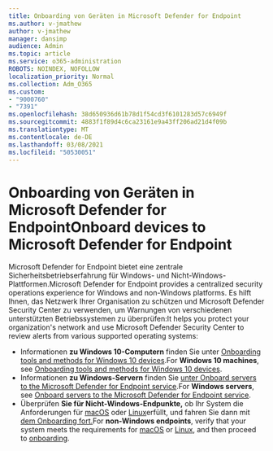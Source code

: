 ```yaml
---
title: Onboarding von Geräten in Microsoft Defender for Endpoint
ms.author: v-jmathew
author: v-jmathew
manager: dansimp
audience: Admin
ms.topic: article
ms.service: o365-administration
ROBOTS: NOINDEX, NOFOLLOW
localization_priority: Normal
ms.collection: Adm_O365
ms.custom:
- "9000760"
- "7391"
ms.openlocfilehash: 38d650936d61b78d1f54cd3f6101283d57c6949f
ms.sourcegitcommit: 4883f1f89d4c6ca23161e9a43ff206ad21d4f09b
ms.translationtype: MT
ms.contentlocale: de-DE
ms.lasthandoff: 03/08/2021
ms.locfileid: "50530051"
---
```

# <a name="onboard-devices-to-microsoft-defender-for-endpoint"></a><span data-ttu-id="54e37-102">Onboarding von Geräten in Microsoft Defender for Endpoint</span><span class="sxs-lookup"><span data-stu-id="54e37-102">Onboard devices to Microsoft Defender for Endpoint</span></span>

<span data-ttu-id="54e37-103">Microsoft Defender for Endpoint bietet eine zentrale Sicherheitsbetriebserfahrung für Windows- und Nicht-Windows-Plattformen.</span><span class="sxs-lookup"><span data-stu-id="54e37-103">Microsoft Defender for Endpoint provides a centralized security operations experience for Windows and non-Windows platforms.</span></span> <span data-ttu-id="54e37-104">Es hilft Ihnen, das Netzwerk Ihrer Organisation zu schützen und Microsoft Defender Security Center zu verwenden, um Warnungen von verschiedenen unterstützten Betriebssystemen zu überprüfen:</span><span class="sxs-lookup"><span data-stu-id="54e37-104">It helps you protect your organization's network and use Microsoft Defender Security Center to review alerts from various supported operating systems:</span></span>

- <span data-ttu-id="54e37-105">Informationen **zu Windows 10-Computern** finden Sie unter [Onboarding tools and methods for Windows 10 devices](https://go.microsoft.com/fwlink/?linkid=2143460).</span><span class="sxs-lookup"><span data-stu-id="54e37-105">For **Windows 10 machines**, see [Onboarding tools and methods for Windows 10 devices](https://go.microsoft.com/fwlink/?linkid=2143460).</span></span>
- <span data-ttu-id="54e37-106">Informationen **zu Windows-Servern** finden Sie [unter Onboard servers to the Microsoft Defender for Endpoint service](https://go.microsoft.com/fwlink/?linkid=2143627).</span><span class="sxs-lookup"><span data-stu-id="54e37-106">For **Windows servers**, see [Onboard servers to the Microsoft Defender for Endpoint service](https://go.microsoft.com/fwlink/?linkid=2143627).</span></span>
- <span data-ttu-id="54e37-107">Überprüfen **Sie für Nicht-Windows-Endpunkte,** ob Ihr System die Anforderungen für [macOS](https://go.microsoft.com/fwlink/?linkid=2143461) oder [Linux](https://go.microsoft.com/fwlink/?linkid=2143462)erfüllt, und fahren Sie dann mit [dem Onboarding fort.](https://go.microsoft.com/fwlink/?linkid=2143628)</span><span class="sxs-lookup"><span data-stu-id="54e37-107">For **non-Windows endpoints**, verify that your system meets the requirements for [macOS](https://go.microsoft.com/fwlink/?linkid=2143461) or [Linux](https://go.microsoft.com/fwlink/?linkid=2143462), and then proceed to [onboarding](https://go.microsoft.com/fwlink/?linkid=2143628).</span></span>
